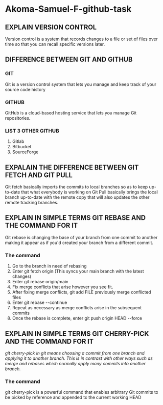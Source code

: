 # Akoma-Samuel-F-github-task
##  EXPLAIN VERSION CONTROL
Version control is a system that records changes to a file or set of files over time so that you can recall specific versions later.

## DIFFERENCE BETWEEN GIT AND GITHUB
### GIT
Git is a version control system that lets you manage and keep track of your source code history
### GITHUB
 GitHub is a cloud-based hosting service that lets you manage Git repositories.

### LIST 3 OTHER GITHUB
1. Gitlab
2. Bitbucket
3. SourceForge
   
## EXPALAIN THE DIFFERENCE BETWEEN GIT FETCH AND GIT PULL
Git fetch basically imports the commits to local branches so as to keep up-to-date that what everybody is working on
Git Pull basically brings the local branch up-to-date with the remote copy that will also updates the other remote tracking branches.

## EXPLAIN IN SIMPLE TERMS GIT REBASE AND THE COMMAND FOR IT
Git rebase is changing the base of your branch from one commit to another making it appear as if you'd created your branch from a different commit.
### The command
1. Go to the branch in need of rebasing
2. Enter git fetch origin (This syncs your main branch with the latest changes)
3. Enter git rebase origin/main
4. Fix merge conflicts that arise however you see fit.
5. After fixing merge conflicts, git add FILE previously merge conflicted files
6. Enter git rebase --continue
7. Repeat as necessary as merge conflicts arise in the subsequent commits
8. Once the rebase is complete, enter git push origin HEAD --force
   
## EXPLAIN IN SIMPLE TERMS GIT CHERRY-PICK AND THE COMMAND FOR IT
*git cherry-pick in git means choosing a commit from one branch and applying it to another branch. 
This is in contrast with other ways such as merge and rebases which normally apply many commits into another branch.*
### The command
git cherry-pick is a powerful command that enables arbitrary Git commits to be picked by reference and appended to the current working HEAD